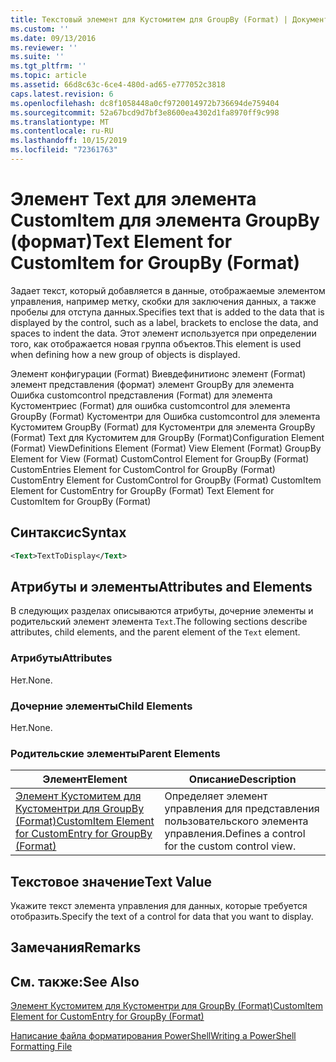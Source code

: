 ```yaml
---
title: Текстовый элемент для Кустомитем для GroupBy (Format) | Документация Майкрософт
ms.custom: ''
ms.date: 09/13/2016
ms.reviewer: ''
ms.suite: ''
ms.tgt_pltfrm: ''
ms.topic: article
ms.assetid: 66d8c63c-6ce4-480d-ad65-e777052c3818
caps.latest.revision: 6
ms.openlocfilehash: dc8f1058448a0cf9720014972b736694de759404
ms.sourcegitcommit: 52a67bcd9d7bf3e8600ea4302d1fa8970ff9c998
ms.translationtype: MT
ms.contentlocale: ru-RU
ms.lasthandoff: 10/15/2019
ms.locfileid: "72361763"
---
```

# <a name="text-element-for-customitem-for-groupby-format"></a><span data-ttu-id="c7314-102">Элемент Text для элемента CustomItem для элемента GroupBy (формат)</span><span class="sxs-lookup"><span data-stu-id="c7314-102">Text Element for CustomItem for GroupBy (Format)</span></span>

<span data-ttu-id="c7314-103">Задает текст, который добавляется в данные, отображаемые элементом управления, например метку, скобки для заключения данных, а также пробелы для отступа данных.</span><span class="sxs-lookup"><span data-stu-id="c7314-103">Specifies text that is added to the data that is displayed by the control, such as a label, brackets to enclose the data, and spaces to indent the data.</span></span> <span data-ttu-id="c7314-104">Этот элемент используется при определении того, как отображается новая группа объектов.</span><span class="sxs-lookup"><span data-stu-id="c7314-104">This element is used when defining how a new group of objects is displayed.</span></span>

<span data-ttu-id="c7314-105">Элемент конфигурации (Format) Виевдефинитионс элемент (Format) элемент представления (формат) элемент GroupBy для элемента Ошибка customcontrol представления (Format) для элемента Кустоментриес (Format) для ошибка customcontrol для элемента GroupBy (Format) Кустоментри для Ошибка customcontrol для элемента Кустомитем GroupBy (Format) для Кустоментри для элемента GroupBy (Format) Text для Кустомитем для GroupBy (Format)</span><span class="sxs-lookup"><span data-stu-id="c7314-105">Configuration Element (Format) ViewDefinitions Element (Format) View Element (Format) GroupBy Element for View (Format) CustomControl Element for GroupBy (Format) CustomEntries Element for CustomControl for GroupBy (Format) CustomEntry Element for CustomControl for GroupBy (Format) CustomItem Element for CustomEntry for GroupBy (Format) Text Element for CustomItem for GroupBy (Format)</span></span>

## <a name="syntax"></a><span data-ttu-id="c7314-106">Синтаксис</span><span class="sxs-lookup"><span data-stu-id="c7314-106">Syntax</span></span>

```xml
<Text>TextToDisplay</Text>
```

## <a name="attributes-and-elements"></a><span data-ttu-id="c7314-107">Атрибуты и элементы</span><span class="sxs-lookup"><span data-stu-id="c7314-107">Attributes and Elements</span></span>

<span data-ttu-id="c7314-108">В следующих разделах описываются атрибуты, дочерние элементы и родительский элемент элемента `Text`.</span><span class="sxs-lookup"><span data-stu-id="c7314-108">The following sections describe attributes, child elements, and the parent element of the `Text` element.</span></span>

### <a name="attributes"></a><span data-ttu-id="c7314-109">Атрибуты</span><span class="sxs-lookup"><span data-stu-id="c7314-109">Attributes</span></span>

<span data-ttu-id="c7314-110">Нет.</span><span class="sxs-lookup"><span data-stu-id="c7314-110">None.</span></span>

### <a name="child-elements"></a><span data-ttu-id="c7314-111">Дочерние элементы</span><span class="sxs-lookup"><span data-stu-id="c7314-111">Child Elements</span></span>

<span data-ttu-id="c7314-112">Нет.</span><span class="sxs-lookup"><span data-stu-id="c7314-112">None.</span></span>

### <a name="parent-elements"></a><span data-ttu-id="c7314-113">Родительские элементы</span><span class="sxs-lookup"><span data-stu-id="c7314-113">Parent Elements</span></span>

|<span data-ttu-id="c7314-114">Элемент</span><span class="sxs-lookup"><span data-stu-id="c7314-114">Element</span></span>|<span data-ttu-id="c7314-115">Описание</span><span class="sxs-lookup"><span data-stu-id="c7314-115">Description</span></span>|
|-------------|-----------------|
|[<span data-ttu-id="c7314-116">Элемент Кустомитем для Кустоментри для GroupBy (Format)</span><span class="sxs-lookup"><span data-stu-id="c7314-116">CustomItem Element for CustomEntry for GroupBy (Format)</span></span>](./customitem-element-for-customentry-for-groupby-format.md)|<span data-ttu-id="c7314-117">Определяет элемент управления для представления пользовательского элемента управления.</span><span class="sxs-lookup"><span data-stu-id="c7314-117">Defines a control for the custom control view.</span></span>|

## <a name="text-value"></a><span data-ttu-id="c7314-118">Текстовое значение</span><span class="sxs-lookup"><span data-stu-id="c7314-118">Text Value</span></span>

<span data-ttu-id="c7314-119">Укажите текст элемента управления для данных, которые требуется отобразить.</span><span class="sxs-lookup"><span data-stu-id="c7314-119">Specify the text of a control for data that you want to display.</span></span>

## <a name="remarks"></a><span data-ttu-id="c7314-120">Замечания</span><span class="sxs-lookup"><span data-stu-id="c7314-120">Remarks</span></span>

## <a name="see-also"></a><span data-ttu-id="c7314-121">См. также:</span><span class="sxs-lookup"><span data-stu-id="c7314-121">See Also</span></span>

[<span data-ttu-id="c7314-122">Элемент Кустомитем для Кустоментри для GroupBy (Format)</span><span class="sxs-lookup"><span data-stu-id="c7314-122">CustomItem Element for CustomEntry for GroupBy (Format)</span></span>](./customitem-element-for-customentry-for-groupby-format.md)

[<span data-ttu-id="c7314-123">Написание файла форматирования PowerShell</span><span class="sxs-lookup"><span data-stu-id="c7314-123">Writing a PowerShell Formatting File</span></span>](./writing-a-powershell-formatting-file.md)
